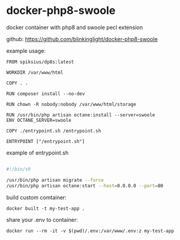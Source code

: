 # docker-php8-swoole

docker container with php8 and swoole pecl extension


github: https://github.com/blinkinglight/docker-php8-swoole


example usage: 
```
FROM spiksius/dp8s:latest

WORKDIR /var/www/html

COPY . .

RUN composer install --no-dev

RUN chown -R nobody:nobody /var/www/html/storage

RUN /usr/bin/php artisan octane:install --server=swoole
ENV OCTANE_SERVER=swoole

COPY ./entrypoint.sh /entrypoint.sh

ENTRYPOINT ["/entrypoint.sh"]
```

example of entrypoint.sh
```bash

#!/bin/sh

/usr/bin/php artisan migrate --force
/usr/bin/php artisan octane:start --host=0.0.0.0 --port=80
```

build custom comtainer:
```
docker built -t my-test-app .
```

share your .env to container:
```
docker run --rm -it -v $(pwd)/.env:/var/www/.env:z my-test-app
```
